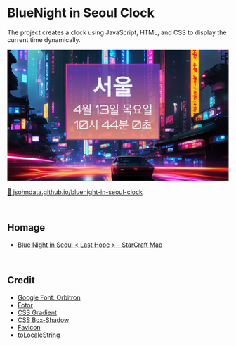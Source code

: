 # BlueNight in Seoul Clock
The project creates a clock using JavaScript, HTML, and CSS to display the current time dynamically.

[![screen shot](./src/images/readme.webp)](https://jsohndata.github.io/bluenight-in-seoul)

[🚀 jsohndata.github.io/bluenight-in-seoul-clock](https://jsohndata.github.io/bluenight-in-seoul)

<br>

## Homage
* [Blue Night in Seoul < Last Hope > - StarCraft Map](https://scmscx.com/map/G8V4Rh2D)

<br>

## Credit
* [Google Font: Orbitron](https://fonts.google.com/specimen/Orbitron?preview.text=10:11&preview.text_type=custom)
* [Fotor](https://www.fotor.com/)
* [CSS Gradient](https://cssgradient.io/)
* [CSS Box-Shadow](https://html-css-js.com/css/generator/box-shadow/)
* [Favicon](https://favicon.io/favicon-converter/)
* [toLocaleString](https://www.w3schools.com/jsref/jsref_tolocalestring.asp)